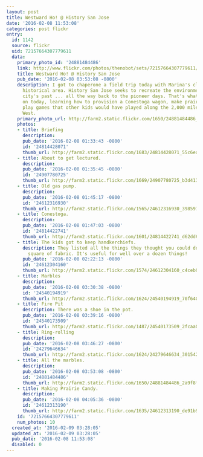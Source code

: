 ```yaml
---
layout: post
title: Westward Ho! @ History San Jose
date: '2016-02-08 11:53:08'
categories: post flickr
entry:
  id: 1142
  source: flickr
  uid: 72157664307779611
  data:
    primary_photo_id: '24881484486'
    link: http://www.flickr.com/photos/thenobot/sets/72157664307779611/
    title: Westward Ho! @ History San Jose
    pub_date: '2016-02-08 03:53:08 -0800'
    description: I got to chaperone a field trip today with Marina's class to a local
      historical area. History San Jose seeks to recreate the environment from this
      city's past ... all the way back to the pioneer days. That's what the kids focused
      on today, learning how to provision a Conestoga wagon, make prairie candy, and
      play games that other kids would have played along the 2,000 mile hike to the
      West.
    primary_photo_url: http://farm2.static.flickr.com/1650/24881484486_2a9f8f59ff_m.jpg
    photos:
    - title: Briefing
      description: 
      pub_date: '2016-02-08 01:33:43 -0800'
      id: '24814428071'
      thumb_url: http://farm2.static.flickr.com/1683/24814428071_55c6ea6734_s.jpg
    - title: About to get lectured.
      description: 
      pub_date: '2016-02-08 01:35:45 -0800'
      id: '24907780725'
      thumb_url: http://farm2.static.flickr.com/1669/24907780725_b3d413a52d_s.jpg
    - title: Old gas pump.
      description: 
      pub_date: '2016-02-08 01:45:17 -0800'
      id: '24612316930'
      thumb_url: http://farm2.static.flickr.com/1565/24612316930_398597f961_s.jpg
    - title: Conestoga.
      description: 
      pub_date: '2016-02-08 01:47:03 -0800'
      id: '24814422741'
      thumb_url: http://farm2.static.flickr.com/1601/24814422741_d62dd6d9a7_s.jpg
    - title: The kids got to keep handkerchiefs.
      description: They listed all the things they thought you could do with a simple
        square of fabric. It's useful for well over a dozen things!
      pub_date: '2016-02-08 02:22:13 -0800'
      id: '24612304160'
      thumb_url: http://farm2.static.flickr.com/1574/24612304160_c4ceb0d43e_s.jpg
    - title: Marbles
      description: 
      pub_date: '2016-02-08 03:30:38 -0800'
      id: '24540194919'
      thumb_url: http://farm2.static.flickr.com/1624/24540194919_70f640f363_s.jpg
    - title: Fire Pit
      description: There was a shoe in the pot.
      pub_date: '2016-02-08 03:39:16 -0800'
      id: '24540173509'
      thumb_url: http://farm2.static.flickr.com/1487/24540173509_2fcaa0ee3e_s.jpg
    - title: Ring-rolling
      description: 
      pub_date: '2016-02-08 03:46:27 -0800'
      id: '24279646634'
      thumb_url: http://farm2.static.flickr.com/1624/24279646634_30154291a7_s.jpg
    - title: All the marbles.
      description: 
      pub_date: '2016-02-08 03:53:08 -0800'
      id: '24881484486'
      thumb_url: http://farm2.static.flickr.com/1650/24881484486_2a9f8f59ff_s.jpg
    - title: Making Prairie Candy.
      description: 
      pub_date: '2016-02-08 04:05:36 -0800'
      id: '24612313190'
      thumb_url: http://farm2.static.flickr.com/1635/24612313190_de91b95b66_s.jpg
    id: '72157664307779611'
    num_photos: 10
  created_at: '2016-02-09 03:28:05'
  updated_at: '2016-02-09 03:28:05'
  pub_date: '2016-02-08 11:53:08'
  disabled: 0
---
```


